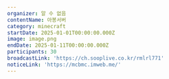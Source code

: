 ```yaml
---
organizer: 알 수 없음
contentName: 아봉서버
category: minecraft
startDate: 2025-01-01T00:00:00.000Z
image: image.png
endDate: 2025-01-11T00:00:00.000Z
participants: 30
broadcastLink: 'https://ch.sooplive.co.kr/rmlrl771'
noticeLink: 'https://mcbmc.imweb.me/'
---
```


